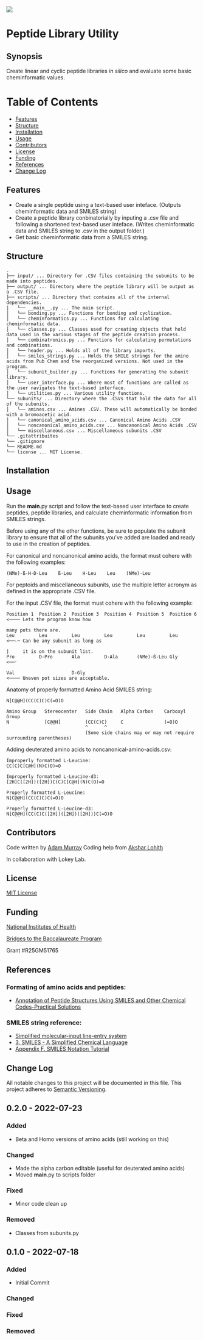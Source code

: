 <img align="center" src="https://cpb-us-e1.wpmucdn.com/sites.ucsc.edu/dist/6/1264/files/2022/07/cropped-LOKEYLABLOGO-1.png">
  
# Peptide Library Utility
## Synopsis
Create linear and cyclic peptide libraries *in silico* and evaluate some basic cheminformatic values.

# Table of Contents
- [Features](https://github.com/LokeyLab/Peptide-Library-Utility/blob/main/README.md#features)
- [Structure](https://github.com/LokeyLab/Peptide-Library-Utility/blob/main/README.md#structure)
- [Installation](https://github.com/LokeyLab/Peptide-Library-Utility/blob/main/README.md#installation)
- [Usage](https://github.com/LokeyLab/Peptide-Library-Utility/blob/main/README.md#usage)
- [Contributors](https://github.com/LokeyLab/Peptide-Library-Utility/blob/main/README.md#contributors)
- [License](https://github.com/LokeyLab/Peptide-Library-Utility/blob/main/README.md#license)
- [Funding](https://github.com/LokeyLab/Peptide-Library-Utility/blob/main/README.md#funding)
- [References](https://github.com/LokeyLab/Peptide-Library-Utility/blob/main/README.md#references)
- [Change Log](https://github.com/LokeyLab/Peptide-Library-Utility/blob/main/README.md#change-log)

## Features
- Create a single peptide using a text-based user inteface. (Outputs cheminformatic data and SMILES string)
- Create a peptide library conbinatorially by inputing a .csv file and following a shortened text-based user inteface. (Writes cheminformatic data and SMILES string to .csv in the output folder.)
- Get basic cheminformatic data from a SMILES string.

## Structure
```
.
├── input/ ... Directory for .CSV files containing the subunits to be made into peptides.
├── output/ ... Directory where the peptide library will be output as a .CSV file.
├── scripts/ ... Directory that contains all of the internal dependencies.
|   └── __main__.py ... The main script.
│   └── bonding.py ... Functions for bonding and cyclization.
│   └── cheminformatics.py ... Functions for calculating cheminformatic data.
│   └── classes.py ... Classes used for creating objects that hold data used in the various stages of the peptide creation process.
│   └── combinatronics.py ... Functions for calculating permutations and combinations.
│   └── header.py ... Holds all of the library imports.
│   └── smiles_strings.py ... Holds the SMILE strings for the amino acids from Pub Chem and the reorganized versions. Not used in the program.
│   └── subunit_builder.py ... Functions for generating the subunit library.
│   └── user_interface.py ... Where most of functions are called as the user navigates the text-based interface.
│   └── utilities.py ... Various utility functions.
└── subunits/ ... Directory where the .CSVs that hold the data for all of the subunits.
│   └── amines.csv ... Amines .CSV. These will automatically be bonded with a bromoacetic acid.
│   └── canonical_amino_acids.csv ... Canonical Amino Acids .CSV
│   └── noncanonical_amino_acids.csv ... Noncanonical Amino Acids .CSV
│   └── miscellaneous.csv ... Miscellaneous subunits .CSV
└── .gitattribuites
└── .gitignore
└── README.md
└── license ... MIT License.
```

## Installation


## Usage
Run the __main__.py script and follow the text-based user interface to create peptides, peptide libraries, and calculate cheminformatic information from SMILES strings.

Before using any of the other functions, be sure to populate the subunit library to ensure that all of the subunits you've added are loaded and ready to use in the creation of peptides.

For canonical and noncanonical amino acids, the format must cohere with the following examples:

```
(NMe)-ß-H-D-Leu    ß-Leu    H-Leu    Leu    (NMe)-Leu
```

For peptoids and miscellaneous subunits, use the multiple letter acronym as defined in the appropriate .CSV file.

For the input .CSV file, the format must cohere with the following example:

```
Position 1  Position 2  Position 3  Position 4  Position 5  Position 6 <──── Lets the program know how 
                                                                                many pots there are.
Leu         Leu         Leu         Leu         Leu         Leu        <──⌍─ Can be any subunit as long as
                                                                          |     it is on the subunit list.
Pro         D-Pro       Ala         D-Ala       (NMe)-ß-Leu Gly        <──⌏ 

Val                     D-Gly                                          <──── Uneven pot sizes are acceptable.
```

Anatomy of properly formatted Amino Acid SMILES string:
```
N[C@@H](CC(C)C)C(=O)O

Amino Group   Stereocenter   Side Chain   Alpha Carbon    Carboxyl Group
N             [C@@H]         (CC(C)C)     C               (=O)O
                             ^      ^
                             (Some side chains may or may not require surrounding parentheses)
```

Adding deuterated amino acids to noncanonical-amino-acids.csv:
```
Improperly formatted L-Leucine:
CC(C)C[C@H](N)C(O)=O

Improperly formatted L-Leucine-d3:
[2H]C([2H])([2H])C(C)C[C@H](N)C(O)=O

Properly formatted L-Leucine: 
N[C@@H](CC(C)C)C(=O)O

Properly formatted L-Leucine-d3: 
N[C@@H](CC(C)C([2H])([2H])([2H]))C(=O)O
```

## Contributors
Code written by [Adam Murray](https://github.com/Adiaslow)
Coding help from [Akshar Lohith](https://github.com/alohith)

In collaboration with Lokey Lab.

## License
[MIT License](https://github.com/LokeyLab/Peptide-Library-Utility/blob/main/license)

## Funding
[National Institutes of Health](https://www.nih.gov/)

[Bridges to the Baccalaureate Program](https://access.ucsc.edu/)

Grant #R25GM51765

## References
### Formating of amino acids and peptides:
- [Annotation of Peptide Structures Using SMILES and Other Chemical Codes–Practical Solutions](https://www.ncbi.nlm.nih.gov/pmc/articles/PMC6149970/)

### SMILES string reference:
- [Simplified molecular-input line-entry system](https://en.wikipedia.org/wiki/Simplified_molecular-input_line-entry_system)
- [3. SMILES - A Simplified Chemical Language](https://www.daylight.com/dayhtml/doc/theory/theory.smiles.html)
- [Appendix F. SMILES Notation Tutorial](https://www.epa.gov/sites/default/files/2015-05/documents/appendf.pdf)

## Change Log
All notable changes to this project will be documented in this file. This project adheres to [Semantic Versioning](https://semver.org/).

## 0.2.0 - 2022-07-23
### Added
- Beta and Homo versions of amino acids (still working on this)

### Changed
- Made the alpha carbon editable (useful for deuterated amino acids)
- Moved __main__.py to scripts folder

### Fixed
- Minor code clean up

### Removed
- Classes from subunits.py

## 0.1.0 - 2022-07-18
### Added
- Initial Commit

### Changed

### Fixed

### Removed
